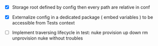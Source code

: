 - [x] Storage root defined by config then every path are relative in conf
- [x] Externalize config in a dedicated package ( embed variables ) to be accessible from Tests context

- [ ] Implement traversing lifecycle in test: nuke provision up down rm unprovision nuke without troubles
